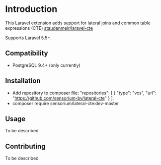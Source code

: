 # Introduction
This Laravel extension adds support for lateral joins and common table expressions (CTE) [staudenmeir/laravel-cte](https://github.com/staudenmeir/laravel-cte)

Supports Laravel 5.5+.

## Compatibility

- PostgreSQL 9.4+ (only currently)
 
## Installation

* Add repository to composer file: 
    "repositories": [
        {
            "type": "vcs",
            "url": "https://github.com/sensorium-bv/lateral-cte"
        }
    ],
* composer require sensorium/lateral-cte:dev-master

## Usage

To be described

## Contributing

To be described
